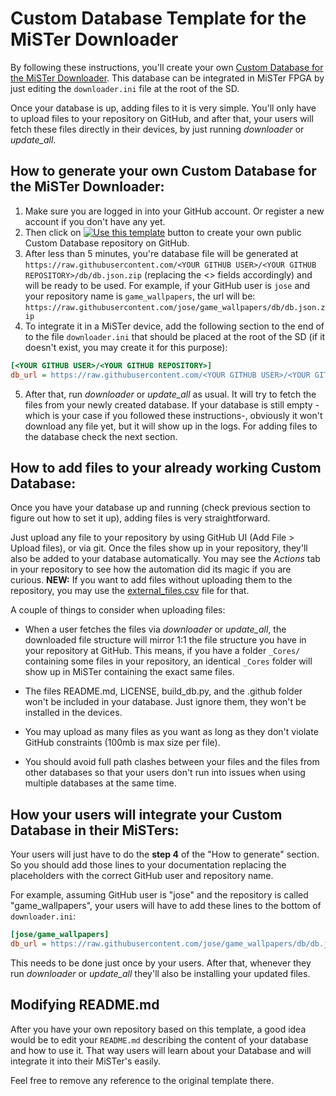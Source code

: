 # Custom Database Template for the MiSTer Downloader

By following these instructions, you'll create your own [Custom Database for the MiSTer Downloader](https://github.com/MiSTer-devel/Downloader_MiSTer/blob/main/docs/custom-databases.md). This database can be integrated in MiSTer FPGA by just editing the `downloader.ini` file at the root of the SD.

Once your database is up, adding files to it is very simple. You'll only have to upload files to your repository on GitHub, and after that, your users will fetch these files directly in their devices, by just running *downloader* or *update_all*.

## How to generate your own Custom Database for the MiSTer Downloader:
1. Make sure you are logged in into your GitHub account. Or register a new account if you don't have any yet.
2. Then click on
    <a style="margin-top:100px;" href="https://github.com/theypsilon/DB-Template_MiSTer/generate">
        <img src="https://img.shields.io/badge/Use_this_template-2ea44f" 
            alt="Use this template"
            title="Create repository from this template"></a>
button to create your own public Custom Database repository on GitHub.
3. After less than 5 minutes, you're database file will be generated at `https://raw.githubusercontent.com/<YOUR GITHUB USER>/<YOUR GITHUB REPOSITORY>/db/db.json.zip` (replacing the <> fields accordingly) and will be ready to be used. For example, if your GitHub user is `jose` and your repository name is `game_wallpapers`, the url will be: `https://raw.githubusercontent.com/jose/game_wallpapers/db/db.json.zip`
4. To integrate it in a MiSTer device, add the following section to the end of to the file `downloader.ini` that should be placed at the root of the SD (if it doesn't exist, you may create it for this purpose):
```ini
[<YOUR GITHUB USER>/<YOUR GITHUB REPOSITORY>]
db_url = https://raw.githubusercontent.com/<YOUR GITHUB USER>/<YOUR GITHUB REPOSITORY>/db/db.json.zip
```
5. After that, run *downloader* or *update_all* as usual. It will try to fetch the files from your newly created database. If your database is still empty -which is your case if you followed these instructions-, obviously it won't download any file yet, but it will show up in the logs. For adding files to the database check the next section.

## How to add files to your already working Custom Database:

Once you have your database up and running (check previous section to figure out how to set it up), adding files is very straightforward.

Just upload any file to your repository by using GitHub UI (Add File > Upload files), or via git. Once the files show up in your repository, they'll also be added to your database automatically. You may see the *Actions* tab in your repository to see how the automation did its magic if you are curious. **NEW:** If you want to add files without uploading them to the repository, you may use the [external_files.csv](external_files.csv) file for that.

A couple of things to consider when uploading files:

- When a user fetches the files via *downloader* or *update_all*, the downloaded file structure will mirror 1:1 the file structure you have in your repository at GitHub. This means, if you have a folder `_Cores/` containing some files in your repository, an identical `_Cores` folder will show up in MiSTer containing the exact same files.

- The files README.md, LICENSE, build_db.py, and the .github folder won't be included in your database. Just ignore them, they won't be installed in the devices.

- You may upload as many files as you want as long as they don't violate GitHub constraints (100mb is max size per file).

- You should avoid full path clashes between your files and the files from other databases so that your users don't run into issues when using multiple databases at the same time.

## How your users will integrate your Custom Database in their MiSTers:

Your users will just have to do the **step 4** of the "How to generate" section. So you should add those lines to your documentation replacing the placeholders with the correct GitHub user and repository name.

For example, assuming GitHub user is "jose" and the repository is called "game_wallpapers", your users will have to add these lines to the bottom of `downloader.ini`:

```ini
[jose/game_wallpapers]
db_url = https://raw.githubusercontent.com/jose/game_wallpapers/db/db.json.zip
```

This needs to be done just once by your users. After that, whenever they run *downloader* or *update_all* they'll also be installing your updated files.

## Modifying README.md

After you have your own repository based on this template, a good idea would be to edit your `README.md` describing the content of your database and how to use it. That way users will learn about your Database and will integrate it into their MiSTer's easily.

Feel free to remove any reference to the original template there.
